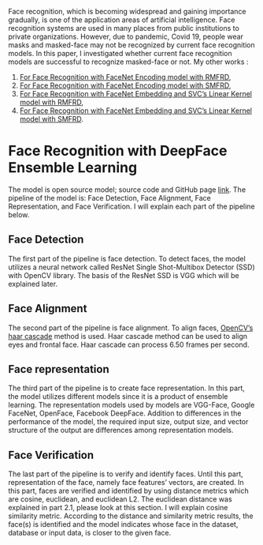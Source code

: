 Face recognition, which is becoming widespread and gaining importance gradually,  is one of the application areas of artificial intelligence. Face recognition systems are used in many places from public institutions to private organizations. However, due to pandemic, Covid 19, people wear masks and masked-face may not be recognized by current face recognition models. In this paper, I investigated whether current face recognition models are successful to recognize masked-face or not. 
My other works : 
1)  [For Face Recognition with FaceNet Encoding model with RMFRD](https://www.kaggle.com/muhammeddalkran/masked-unmasked-face-recogniti),<br/>
2)  [For Face Recognition with FaceNet Encoding model with SMFRD](https://www.kaggle.com/muhammeddalkran/face-recognition-with-lfw-smfrd),<br/>
3)  [For Face Recognition with FaceNet Embedding and SVC’s Linear Kernel model with  RMFRD](https://www.kaggle.com/muhammeddalkran/masked-face-recognition-with-rmfrd),<br/> 
4)  [For Face Recognition with FaceNet Embedding and SVC’s Linear Kernel model with SMFRD](https://www.kaggle.com/muhammeddalkran/masked-face-recognition-with-lfw-smfrd
).<br/>

# Face Recognition with DeepFace Ensemble Learning
  The model is open source model; source code and GitHub page [link](https://github.com/serengil/deepface). The pipeline of the model is: Face Detection, Face Alignment, Face Representation, and Face Verification. I will explain each part of the pipeline below. 
## Face Detection 
  The first part of the pipeline is face detection. To detect faces, the model utilizes a neural network called ResNet Single Shot-Multibox Detector (SSD) with OpenCV library. The basis of the ResNet SSD is VGG which will be explained later. 
## Face Alignment
  The second part of the pipeline is face alignment. To align faces, [OpenCV’s haar cascade](https://github.com/opencv/opencv/tree/master/data/haarcascades) method is used. Haar cascade method can be used to align eyes and frontal face. Haar cascade can process 6.50 frames per second.
## Face representation
  The third part of the pipeline is to create face representation. In this part, the model utilizes different models since it is a product of ensemble learning. The representation models used by models are VGG-Face, Google FaceNet, OpenFace, Facebook DeepFace. Addition to differences in the performance of the model, the required input size, output size, and vector structure of the output are differences among representation models. 
## Face Verification
  The last part of the pipeline is to verify and identify faces. Until this part, representation of the face, namely face features’ vectors, are created. In this part, faces are verified and identified  by using distance metrics which are cosine, euclidean, and euclidean L2. The euclidean distance was explained in part 2.1, please look at this section. I will explain cosine similarity metric. According to the distance and similarity metric results, the face(s) is identified and the model indicates whose face in the dataset, database or input data, is closer to the given face. 

